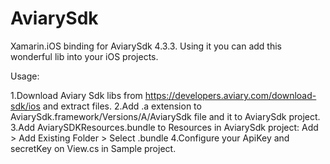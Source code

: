 AviarySdk
=========

Xamarin.iOS binding for AviarySdk 4.3.3. Using it you can add this wonderful lib into your iOS projects.

Usage:

1.Download Aviary Sdk libs from https://developers.aviary.com/download-sdk/ios and extract files.
2.Add .a extension to AviarySdk.framework/Versions/A/AviarySdk file and it to AviarySdk project.
3.Add AviarySDKResources.bundle to Resources in AviarySdk project: Add > Add Existing Folder > Select .bundle
4.Configure your ApiKey and secretKey on View.cs in Sample project.


